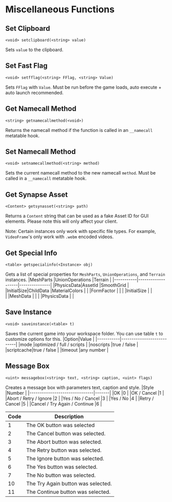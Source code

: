 # Miscellaneous Functions

## Set Clipboard
```syn
<void> setclipboard(<string> value)  
```
Sets `value` to the clipboard.
## Set Fast Flag
```syn
<void> setfflag(<string> FFlag, <string> Value)
```
Sets `FFlag` with `Value`. Must be run before the game loads, auto execute + auto launch recommended.
## Get Namecall Method
```syn
<string> getnamecallmethod(<void>)
```
Returns the namecall method if the function is called in an `__namecall` metatable hook.
## Set Namecall Method
```syn
<void> setnamecallmethod(<string> method)
```
Sets the current namecall method to the new namecall `method`. Must be called in a `__namecall` metatable hook.
## Get Synapse Asset
```syn
<Content> getsynasset(<string> path)
```
Returns a `Content` string that can be used as a fake Asset ID for GUI elements. Please note this will only affect your client.

Note: Certain instances only work with specific file types. For example, `VideoFrame`'s only work with `.webm` encoded videos.
## Get Special Info
```syn
<table> getspecialinfo(<Instance> obj)  
```
Gets a list of special properties for `MeshParts`, `UnionOperations`, and `Terrain` instances.
|MeshParts  |UnionOperations    |Terrain        |
|-----------|-------------------|---------------|
|PhysicsData|AssetId            |SmoothGrid     |
|InitialSize|ChildData          |MaterialColors |
|           |FormFactor         |               |
|	        |InitialSize        |               |	
|	        |MeshData	        |               |
|	        |PhysicsData        |               |

## Save Instance
```syn
<void> saveinstance(<table> t)  
```
Saves the current game into your workspace folder. You can use table `t` to customize options for this.
|Option|Value                           |
|-----------|---------------------------|
|mode       |optimized / full / scripts |
|noscripts  |true / false               |
|scriptcache|true / false               |
|timeout    |any number                 |
## Message Box
```syn
<uint> messagebox(<string> text, <string> caption, <uint> flags)
```
Creates a message box with parameters text, caption and style.
|Style                          |Number |
|-------------------------------|-------|
|OK                             |0      |
|OK / Cancel                    |1      |
|Abort / Retry / Ignore         |2      |
|Yes / No / Cancel              |3      |
|Yes / No                       |4      |
|Retry / Cancel                 |5      |
|Cancel / Try Again / Continue  |6      |

|Code   |Description                        |
|-------|-----------------------------------|
|1      |The OK button was selected         |
|2      |The Cancel button was selected.    |
|3      |The Abort button was selected.     |
|4      |The Retry button was selected.     |
|5      |The Ignore button was selected.    |
|6      |The Yes button was selected.       |
|7      |The No button was selected.        |
|10     |The Try Again button was selected. |
|11     |The Continue button was selected.  |